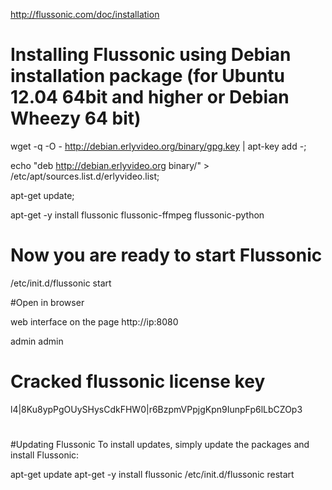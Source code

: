 http://flussonic.com/doc/installation

# Installing Flussonic using Debian installation package (for Ubuntu 12.04 64bit and higher or Debian Wheezy 64 bit)

wget -q -O - http://debian.erlyvideo.org/binary/gpg.key | apt-key add -;

echo "deb http://debian.erlyvideo.org binary/" > /etc/apt/sources.list.d/erlyvideo.list;

apt-get update;

apt-get -y install flussonic flussonic-ffmpeg flussonic-python

# Now you are ready to start Flussonic

/etc/init.d/flussonic start

#Open in browser

web interface on the page http://ip:8080
 
 admin
 admin

# Cracked flussonic license key
l4|8Ku8ypPgOUySHysCdkFHW0|r6BzpmVPpjgKpn9IunpFp6lLbCZOp3
#

#Updating Flussonic
To install updates, simply update the packages and install Flussonic:

apt-get update
apt-get -y install flussonic
/etc/init.d/flussonic restart



